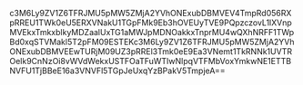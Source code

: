 c3M6Ly9ZV1Z6TFRJMU5pMW5ZMjA2YVhONExubDBMVEV4TmpRd056RXpRREU1TWk0eU5ERXVNakU1TGpFMk9Eb3hOVEUyTVE9PQpzczovL1lXVnpMVEkxTmkxblkyMDZaalUxTG1aMWJpMDNOakkxTnprMU4wQXhNRFF1TWpBd0xqSTVMakl5T2pFM09ESTEKc3M6Ly9ZV1Z6TFRJMU5pMW5ZMjA2YVhONExubDBMVEEwTURjM09UZ3pRREl3Tmk0eE9Ea3VNemt1TkRNNk1UVTROelk9CnNzOi8vWVdWekxUSTFOaTFuWTIwNlpqVTFMbVoxYmkwNE1ETTBNVFU1TjBBeE16a3VNVFl5TGpJeUxqYzBPakV5TmpjeA==
